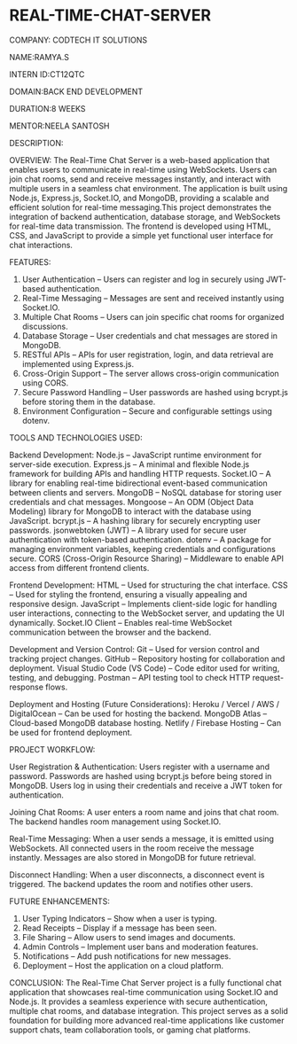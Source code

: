 # REAL-TIME-CHAT-SERVER

COMPANY: CODTECH IT SOLUTIONS

NAME:RAMYA.S

INTERN ID:CT12QTC

DOMAIN:BACK END DEVELOPMENT

DURATION:8 WEEKS

MENTOR:NEELA SANTOSH

DESCRIPTION:

OVERVIEW:
The Real-Time Chat Server is a web-based application that enables users to communicate in real-time using WebSockets. Users can join chat rooms, send and receive messages instantly, and interact with multiple users in a seamless chat environment. The application is built using Node.js, Express.js, Socket.IO, and MongoDB, providing a scalable and efficient solution for real-time messaging.This project demonstrates the integration of backend authentication, database storage, and WebSockets for real-time data transmission. The frontend is developed using HTML, CSS, and JavaScript to provide a simple yet functional user interface for chat interactions.

FEATURES:
1. User Authentication – Users can register and log in securely using JWT-based authentication.
2. Real-Time Messaging – Messages are sent and received instantly using Socket.IO.
3. Multiple Chat Rooms – Users can join specific chat rooms for organized discussions.
4. Database Storage – User credentials and chat messages are stored in MongoDB.
5. RESTful APIs – APIs for user registration, login, and data retrieval are implemented using Express.js.
6. Cross-Origin Support – The server allows cross-origin communication using CORS.
7. Secure Password Handling – User passwords are hashed using bcrypt.js before storing them in the database.
8. Environment Configuration – Secure and configurable settings using dotenv.

TOOLS AND TECHNOLOGIES USED:

Backend Development:
Node.js – JavaScript runtime environment for server-side execution.
Express.js – A minimal and flexible Node.js framework for building APIs and handling HTTP requests.
Socket.IO – A library for enabling real-time bidirectional event-based communication between clients and servers.
MongoDB – NoSQL database for storing user credentials and chat messages.
Mongoose – An ODM (Object Data Modeling) library for MongoDB to interact with the database using JavaScript.
bcrypt.js – A hashing library for securely encrypting user passwords.
jsonwebtoken (JWT) – A library used for secure user authentication with token-based authentication.
dotenv – A package for managing environment variables, keeping credentials and configurations secure.
CORS (Cross-Origin Resource Sharing) – Middleware to enable API access from different frontend clients.

Frontend Development:
HTML – Used for structuring the chat interface.
CSS – Used for styling the frontend, ensuring a visually appealing and responsive design.
JavaScript – Implements client-side logic for handling user interactions, connecting to the WebSocket server, and updating the UI dynamically.
Socket.IO Client – Enables real-time WebSocket communication between the browser and the backend.

Development and Version Control:
Git – Used for version control and tracking project changes.
GitHub – Repository hosting for collaboration and deployment.
Visual Studio Code (VS Code) – Code editor used for writing, testing, and debugging.
Postman – API testing tool to check HTTP request-response flows.

Deployment and Hosting (Future Considerations):
Heroku / Vercel / AWS / DigitalOcean – Can be used for hosting the backend.
MongoDB Atlas – Cloud-based MongoDB database hosting.
Netlify / Firebase Hosting – Can be used for frontend deployment.

PROJECT WORKFLOW:

User Registration & Authentication:
Users register with a username and password.
Passwords are hashed using bcrypt.js before being stored in MongoDB.
Users log in using their credentials and receive a JWT token for authentication.

Joining Chat Rooms:
A user enters a room name and joins that chat room.
The backend handles room management using Socket.IO.

Real-Time Messaging:
When a user sends a message, it is emitted using WebSockets.
All connected users in the room receive the message instantly.
Messages are also stored in MongoDB for future retrieval.

Disconnect Handling:
When a user disconnects, a disconnect event is triggered.
The backend updates the room and notifies other users.

FUTURE ENHANCEMENTS:
1. User Typing Indicators – Show when a user is typing.
2. Read Receipts – Display if a message has been seen.
3. File Sharing – Allow users to send images and documents.
4. Admin Controls – Implement user bans and moderation features.
5. Notifications – Add push notifications for new messages.
6. Deployment – Host the application on a cloud platform.

CONCLUSION:
The Real-Time Chat Server project is a fully functional chat application that showcases real-time communication using Socket.IO and Node.js. It provides a seamless experience with secure authentication, multiple chat rooms, and database integration. This project serves as a solid foundation for building more advanced real-time applications like customer support chats, team collaboration tools, or gaming chat platforms.
